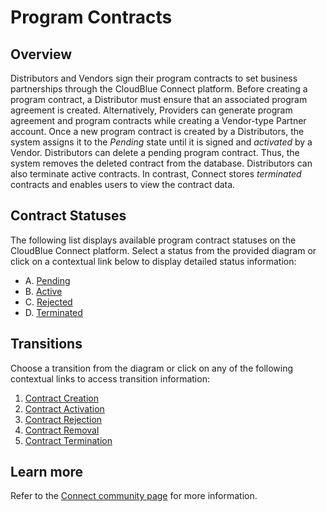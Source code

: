 # Program Contracts
## Overview
Distributors and Vendors sign their program contracts to set business partnerships through the CloudBlue Connect platform. Before creating a program contract, a Distributor must ensure that an associated program agreement is created. Alternatively, Providers can generate program agreement and program contracts while creating a Vendor-type Partner account.
Once a new program contract is created by a Distributors, the system assigns it to the *Pending* state until it is signed and *activated* by a Vendor. Distributors can delete a pending program contract. Thus, the system removes the deleted contract from the database. Distributors can also terminate active contracts. In contrast, Connect stores *terminated* contracts and enables users to view the contract data.
## Contract Statuses
The following list displays available program contract statuses on the CloudBlue Connect platform. Select a status from the provided diagram or click on a contextual link below to display detailed status information:

* A. [Pending](s-a-pending.html)
* B. [Active](s-b-active.html)
* C. [Rejected](s-c-rejected.html)
* D. [Terminated](s-d-terminated.html)

## Transitions
Choose a transition from the diagram or click on any of the following contextual links to access transition information:

1. [Contract Creation](t-1-new-pending.html)
2. [Contract Activation](t-2-pend-active.html)
3. [Contract Rejection](t-3-pend-rejected.html)
4. [Contract Removal](t-4-pend-deleted.html)
5. [Contract Termination](t-5-act-terminated.html)

## Learn more
Refer to the [Connect community page](https://connect.cloudblue.com/community/modules/partners/contracts/program-contracts/) for more information.
